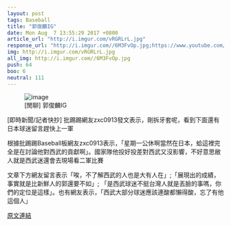 ```yaml
---
layout: post
tags: Baseball
title: "郭俊麟IG"
date: Mon Aug  7 13:55:29 2017 +0800
article_url: "http://i.imgur.com/vRGRLrL.jpg"
response_url: "http://i.imgur.com//6M3FvOp.jpg;https://www.youtube.com//watch//v//dMcdkCKVbtU&t//1s;https://www.youtube.com//watch//v//iWxwAcpuIv4"
img: http://i.imgur.com/vRGRLrL.jpg
all_img: http://i.imgur.com//6M3FvOp.jpg
push: 64
boo: 6
neutral: 111
---
```


<figure>
<img src="http://i.imgur.com/vRGRLrL.jpg" alt="image">
<figcaption>
[閒聊] 郭俊麟IG
</figcaption>
</figure>



[即時新聞/記者快抄] 批踢踢網友zxc0913發文表示，剛拆牙套呢，看到下面還有日本球迷留言趕快上一軍

根據批踢踢Baseball板網友zxc0913表示，「星期一公休啊當然在日本，蛤這裡完全是在討論他對西武的貢獻啊」。國家隊他投好投差對西武又沒影響，不好意思敝人就是西武迷還會去現場看二軍比賽

文章下方網友留言表示「唉，不了解西武的人也是大有人在」;「展現出的成績，事實就是比新鮮人的郭還要不如」; 「是西武球迷不挺台灣人就是丟臉的事嗎，你們的定位是這樣」。也有網友表示，「西武大部分球迷應該連酸都懶得酸，忘了有他這個人」

<a href = "https://www.ptt.cc/bbs/Baseball/M.1502085331.A.53A.html">原文連結</a>

